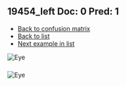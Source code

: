 ## 19454_left Doc: 0 Pred: 1
- [Back to confusion matrix](https://github.com/juliandewit/kaggle_retinopathy/blob/master/matrix.md)
- [Back to list](https://github.com/juliandewit/kaggle_retinopathy/blob/master/lists/01/list.md)
- [Next example in list](https://github.com/juliandewit/kaggle_retinopathy/blob/master/lists/01/19/19474_left.md)

![Eye](https://retinopaty.blob.core.windows.net/size1024/19454_left_0.jpeg)

### 

![Eye]()

